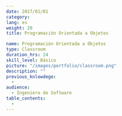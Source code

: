 ```yaml
---
date: 2017/01/01
category:
lang: es
weight: 20
title: Programación Orientada a Objetos​

name: Programación Orientada a Objetos​
type: Classroom
duration_hrs: 24
skill_level: Básico
picture: "/images/portfolio/classroom.png"
description: ""
previous_knlowdege:
  -
audience:
  - Ingeniero de Software
table_contents:
  - 
---
```

